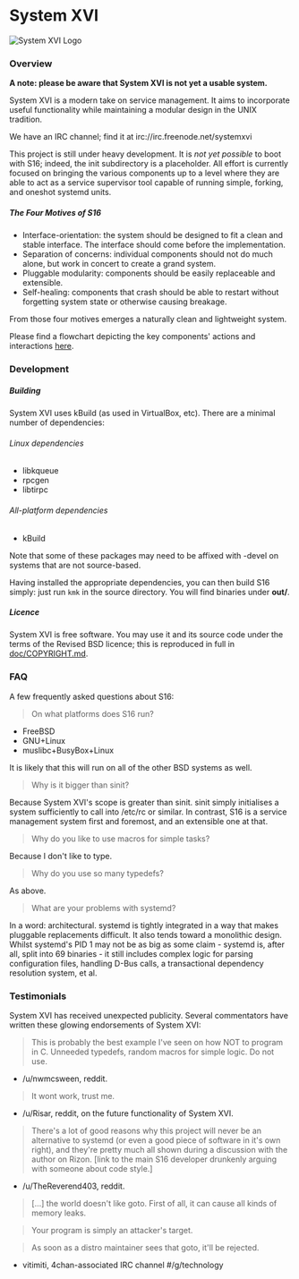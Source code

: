 # System XVI

![System XVI Logo](doc/logotype.png)

### Overview

**A note: please be aware that System XVI is not yet a usable system.**

System XVI is a modern take on service management.  It aims to incorporate
useful functionality while maintaining a modular design in the UNIX tradition.

We have an IRC channel; find it at irc://irc.freenode.net/systemxvi

This project is still under heavy development. It is *not yet possible* to boot
with S16; indeed, the init subdirectory is a placeholder.  All effort is
currently focused on bringing the various components up to a level where they
are able to act as a service supervisor tool capable of running simple,
forking, and oneshot systemd units.

##### The Four Motives of S16

 * Interface-orientation: the system should be designed to fit a clean and
   stable interface. The interface should come before the implementation.
 * Separation of concerns: individual components should not do much alone, but
   work in concert to create a grand system.
 * Pluggable modularity: components should be easily replaceable and
   extensible.
 * Self-healing: components that crash should be able to restart without
   forgetting system state or otherwise causing breakage.

From those four motives emerges a naturally clean and lightweight system.

Please find a flowchart depicting the key components' actions and interactions
[here](doc/s16.png).

### Development

##### Building
System XVI uses kBuild (as used in VirtualBox, etc).  There are a minimal
number of dependencies:

###### Linux dependencies
 * libkqueue
 * rpcgen
 * libtirpc

###### All-platform dependencies
 * kBuild

Note that some of these packages may need to be affixed with -devel on systems
that are not source-based.

Having installed the appropriate dependencies, you can then build S16 simply:
just run `kmk` in the source directory. You will find binaries under **out/**.

##### Licence
System XVI is free software. You may use it and its source code under the terms
of the Revised BSD licence; this is reproduced in full in
[doc/COPYRIGHT.md](doc/COPYRIGHT.md).

### FAQ
A few frequently asked questions about S16:

> On what platforms does S16 run?

 * FreeBSD
 * GNU+Linux
 * muslibc+BusyBox+Linux

It is likely that this will run on all of the other BSD systems as well.

> Why is it bigger than sinit?

Because System XVI's scope is greater than sinit. sinit simply initialises a
system sufficiently to call into /etc/rc or similar.  In contrast, S16 is a
service management system first and foremost, and an extensible one at that.

> Why do you like to use macros for simple tasks?

Because I don't like to type.

> Why do you use so many typedefs?

As above.

> What are your problems with systemd?

In a word: architectural. systemd is tightly integrated in a way that makes
pluggable replacements difficult. It also tends toward a monolithic design.
Whilst systemd's PID 1 may not be as big as some claim - systemd is, after all,
split into 69 binaries - it still includes complex logic for parsing
configuration files, handling D-Bus calls, a transactional dependency
resolution system, et al.

### Testimonials
System XVI has received unexpected publicity. Several commentators have written
these glowing endorsements of System XVI:

> This is probably the best example I've seen on how NOT to program in C.
> Unneeded typedefs, random macros for simple logic. Do not use.

 - /u/nwmcsween, reddit.

> It wont work, trust me.

 - /u/Risar, reddit, on the future functionality of System XVI.

> There's a lot of good reasons why this project will never be an alternative
> to systemd (or even a good piece of software in it's own right), and they're
> pretty much all shown during a discussion with the author on Rizon. [link to
> the main S16 developer drunkenly arguing with someone about code style.]

- /u/TheReverend403, reddit.

> [...] the world doesn't like goto. First of all, it can cause all kinds of
> memory leaks.

> Your program is simply an attacker's target.

> As soon as a distro maintainer sees that goto, it'll be rejected.

 - vitimiti, 4chan-associated IRC channel #/g/technology
